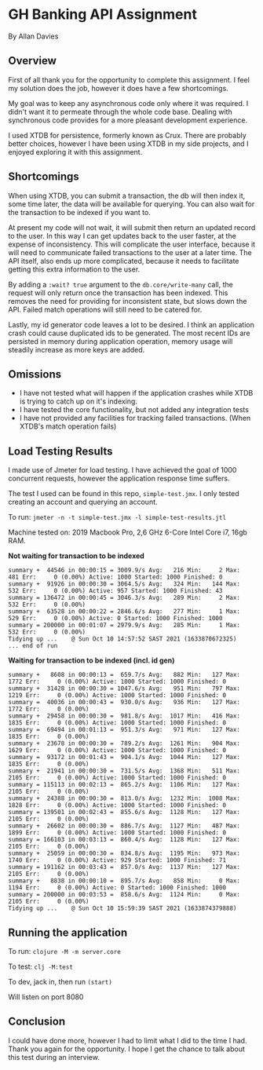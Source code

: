 # GH Banking API Assignment 
By Allan Davies

## Overview
First of all thank you for the opportunity to complete this assignment. I feel
my solution does the job, however it does have a few shortcomings.

My goal was to keep any asynchronous code only where it was required. I didn't 
want it to permeate through the whole code base. Dealing with synchronous code
provides for a more pleasant development experience. 

I used XTDB for persistence, formerly known as Crux. There are probably better
choices, however I have been using XTDB in my side projects, and I enjoyed 
exploring it with this assignment.

## Shortcomings
When using XTDB, you can submit a transaction, the db will then index it, some 
time later, the data will be available for querying. You can also wait for the
transaction to be indexed if you want to.

At present my code will not wait, it will submit then return an updated record 
to the user. In this way I can get updates back to the user faster, at the expense
of inconsistency. This will complicate the user interface, because it will need
to communicate failed transactions to the user at a later time. The API itself,
also ends up more complicated, because it needs to facilitate getting this extra
information to the user.

By adding a `:wait? true` argument to the `db.core/write-many` call, the request
will only return once the transaction has been indexed. This removes the need for
providing for inconsistent state, but slows down the API. Failed match operations
will still need to be catered for.

Lastly, my id generator code leaves a lot to be desired. I think an application 
crash could cause duplicated ids to be generated. The most recent IDs are persisted
in memory during application operation, memory usage will steadily increase as 
more keys are added.

## Omissions
* I have not tested what will happen if the application crashes while XTDB is
  trying to catch up on it's indexing.
* I have tested the core functionality, but not added any integration tests
* I have not provided any facilities for tracking failed transactions. 
  (When XTDB's match operation fails)
  
## Load Testing Results
I made use of Jmeter for load testing. I have achieved the goal of 1000 concurrent
requests, however the application response time suffers.

The test I used can be found in this repo, `simple-test.jmx`. I only tested
creating an account and querying an account.

To run: `jmeter -n -t simple-test.jmx -l simple-test-results.jtl`

Machine tested on: 2019 Macbook Pro, 2,6 GHz 6-Core Intel Core i7, 16gb RAM.

**Not waiting for transaction to be indexed**

    summary +  44546 in 00:00:15 = 3009.9/s Avg:   216 Min:     2 Max:   481 Err:     0 (0.00%) Active: 1000 Started: 1000 Finished: 0
    summary +  91926 in 00:00:30 = 3064.5/s Avg:   324 Min:   144 Max:   532 Err:     0 (0.00%) Active: 957 Started: 1000 Finished: 43
    summary = 136472 in 00:00:45 = 3046.3/s Avg:   289 Min:     2 Max:   532 Err:     0 (0.00%)
    summary +  63528 in 00:00:22 = 2846.6/s Avg:   277 Min:     1 Max:   529 Err:     0 (0.00%) Active: 0 Started: 1000 Finished: 1000
    summary = 200000 in 00:01:07 = 2979.9/s Avg:   285 Min:     1 Max:   532 Err:     0 (0.00%)
    Tidying up ...    @ Sun Oct 10 14:57:52 SAST 2021 (1633870672325)
    ... end of run
    
**Waiting for transaction to be indexed (incl. id gen)**

    summary +   8608 in 00:00:13 =  659.7/s Avg:   882 Min:   127 Max:  1772 Err:     0 (0.00%) Active: 1000 Started: 1000 Finished: 0
    summary +  31428 in 00:00:30 = 1047.6/s Avg:   951 Min:   797 Max:  1219 Err:     0 (0.00%) Active: 1000 Started: 1000 Finished: 0
    summary =  40036 in 00:00:43 =  930.0/s Avg:   936 Min:   127 Max:  1772 Err:     0 (0.00%)
    summary +  29458 in 00:00:30 =  981.8/s Avg:  1017 Min:   416 Max:  1835 Err:     0 (0.00%) Active: 1000 Started: 1000 Finished: 0
    summary =  69494 in 00:01:13 =  951.3/s Avg:   971 Min:   127 Max:  1835 Err:     0 (0.00%)
    summary +  23678 in 00:00:30 =  789.2/s Avg:  1261 Min:   904 Max:  1629 Err:     0 (0.00%) Active: 1000 Started: 1000 Finished: 0
    summary =  93172 in 00:01:43 =  904.1/s Avg:  1044 Min:   127 Max:  1835 Err:     0 (0.00%)
    summary +  21941 in 00:00:30 =  731.5/s Avg:  1368 Min:   511 Max:  2105 Err:     0 (0.00%) Active: 1000 Started: 1000 Finished: 0
    summary = 115113 in 00:02:13 =  865.2/s Avg:  1106 Min:   127 Max:  2105 Err:     0 (0.00%)
    summary +  24388 in 00:00:30 =  813.0/s Avg:  1232 Min:  1008 Max:  1828 Err:     0 (0.00%) Active: 1000 Started: 1000 Finished: 0
    summary = 139501 in 00:02:43 =  855.6/s Avg:  1128 Min:   127 Max:  2105 Err:     0 (0.00%)
    summary +  26602 in 00:00:30 =  886.7/s Avg:  1127 Min:   487 Max:  1899 Err:     0 (0.00%) Active: 1000 Started: 1000 Finished: 0
    summary = 166103 in 00:03:13 =  860.4/s Avg:  1128 Min:   127 Max:  2105 Err:     0 (0.00%)
    summary +  25059 in 00:00:30 =  834.8/s Avg:  1195 Min:   973 Max:  1740 Err:     0 (0.00%) Active: 929 Started: 1000 Finished: 71
    summary = 191162 in 00:03:43 =  857.0/s Avg:  1137 Min:   127 Max:  2105 Err:     0 (0.00%)
    summary +   8838 in 00:00:10 =  895.7/s Avg:   858 Min:     0 Max:  1194 Err:     0 (0.00%) Active: 0 Started: 1000 Finished: 1000
    summary = 200000 in 00:03:53 =  858.6/s Avg:  1124 Min:     0 Max:  2105 Err:     0 (0.00%)
    Tidying up ...    @ Sun Oct 10 15:59:39 SAST 2021 (1633874379888)

## Running the application

To run: `clojure -M -m server.core`

To test: `clj -M:test`

To dev, jack in, then run `(start)`

Will listen on port 8080

## Conclusion

I could have done more, however I had to limit what I did to the time I had. 
Thank you again for the opportunity. I hope I get the chance to talk about this test
during an interview.
